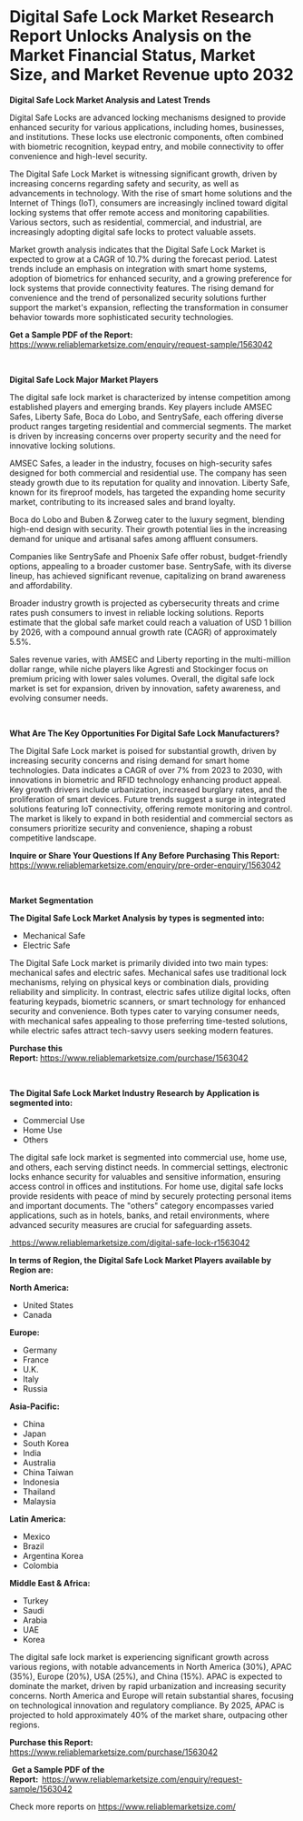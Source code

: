 <p><h1>Digital Safe Lock Market Research Report Unlocks Analysis on the Market Financial Status, Market Size, and Market Revenue upto 2032</h1></p><p><strong>Digital Safe Lock Market Analysis and Latest Trends</strong></p>
<p><p>Digital Safe Locks are advanced locking mechanisms designed to provide enhanced security for various applications, including homes, businesses, and institutions. These locks use electronic components, often combined with biometric recognition, keypad entry, and mobile connectivity to offer convenience and high-level security. </p><p>The Digital Safe Lock Market is witnessing significant growth, driven by increasing concerns regarding safety and security, as well as advancements in technology. With the rise of smart home solutions and the Internet of Things (IoT), consumers are increasingly inclined toward digital locking systems that offer remote access and monitoring capabilities. Various sectors, such as residential, commercial, and industrial, are increasingly adopting digital safe locks to protect valuable assets.</p><p>Market growth analysis indicates that the Digital Safe Lock Market is expected to grow at a CAGR of 10.7% during the forecast period. Latest trends include an emphasis on integration with smart home systems, adoption of biometrics for enhanced security, and a growing preference for lock systems that provide connectivity features. The rising demand for convenience and the trend of personalized security solutions further support the market's expansion, reflecting the transformation in consumer behavior towards more sophisticated security technologies.</p></p>
<p><strong>Get a Sample PDF of the Report:&nbsp;</strong> <a href="https://www.reliablemarketsize.com/enquiry/request-sample/1563042?utm_campaign=3055&utm_medium=2&utm_source=Github&utm_content=ia&utm_term=11042025&utm_id=digital-safe-lock">https://www.reliablemarketsize.com/enquiry/request-sample/1563042</a></p>
<p>&nbsp;</p>
<p><strong>Digital Safe Lock Major Market Players</strong></p>
<p><p>The digital safe lock market is characterized by intense competition among established players and emerging brands. Key players include AMSEC Safes, Liberty Safe, Boca do Lobo, and SentrySafe, each offering diverse product ranges targeting residential and commercial segments. The market is driven by increasing concerns over property security and the need for innovative locking solutions.</p><p>AMSEC Safes, a leader in the industry, focuses on high-security safes designed for both commercial and residential use. The company has seen steady growth due to its reputation for quality and innovation. Liberty Safe, known for its fireproof models, has targeted the expanding home security market, contributing to its increased sales and brand loyalty.</p><p>Boca do Lobo and Buben & Zorweg cater to the luxury segment, blending high-end design with security. Their growth potential lies in the increasing demand for unique and artisanal safes among affluent consumers.</p><p>Companies like SentrySafe and Phoenix Safe offer robust, budget-friendly options, appealing to a broader customer base. SentrySafe, with its diverse lineup, has achieved significant revenue, capitalizing on brand awareness and affordability.</p><p>Broader industry growth is projected as cybersecurity threats and crime rates push consumers to invest in reliable locking solutions. Reports estimate that the global safe market could reach a valuation of USD 1 billion by 2026, with a compound annual growth rate (CAGR) of approximately 5.5%.</p><p>Sales revenue varies, with AMSEC and Liberty reporting in the multi-million dollar range, while niche players like Agresti and Stockinger focus on premium pricing with lower sales volumes. Overall, the digital safe lock market is set for expansion, driven by innovation, safety awareness, and evolving consumer needs.</p></p>
<p>&nbsp;</p>
<p><strong>What Are The Key Opportunities For Digital Safe Lock Manufacturers?</strong></p>
<p><p>The Digital Safe Lock market is poised for substantial growth, driven by increasing security concerns and rising demand for smart home technologies. Data indicates a CAGR of over 7% from 2023 to 2030, with innovations in biometric and RFID technology enhancing product appeal. Key growth drivers include urbanization, increased burglary rates, and the proliferation of smart devices. Future trends suggest a surge in integrated solutions featuring IoT connectivity, offering remote monitoring and control. The market is likely to expand in both residential and commercial sectors as consumers prioritize security and convenience, shaping a robust competitive landscape.</p></p>
<p><strong>Inquire or Share Your Questions If Any Before Purchasing This Report:</strong> <a href="https://www.reliablemarketsize.com/enquiry/pre-order-enquiry/1563042?utm_campaign=3055&utm_medium=2&utm_source=Github&utm_content=ia&utm_term=11042025&utm_id=digital-safe-lock">https://www.reliablemarketsize.com/enquiry/pre-order-enquiry/1563042</a></p>
<p>&nbsp;</p>
<p><strong>Market Segmentation</strong></p>
<p><strong>The Digital Safe Lock Market Analysis by types is segmented into:</strong></p>
<p><ul><li>Mechanical Safe</li><li>Electric Safe</li></ul></p>
<p><p>The Digital Safe Lock market is primarily divided into two main types: mechanical safes and electric safes. Mechanical safes use traditional lock mechanisms, relying on physical keys or combination dials, providing reliability and simplicity. In contrast, electric safes utilize digital locks, often featuring keypads, biometric scanners, or smart technology for enhanced security and convenience. Both types cater to varying consumer needs, with mechanical safes appealing to those preferring time-tested solutions, while electric safes attract tech-savvy users seeking modern features.</p></p>
<p><strong>Purchase this Report:&nbsp;</strong><a href="https://www.reliablemarketsize.com/purchase/1563042?utm_campaign=3055&utm_medium=2&utm_source=Github&utm_content=ia&utm_term=11042025&utm_id=digital-safe-lock">https://www.reliablemarketsize.com/purchase/1563042</a></p>
<p>&nbsp;</p>
<p><strong>The Digital Safe Lock Market Industry Research by Application is segmented into:</strong></p>
<p><ul><li>Commercial Use</li><li>Home Use</li><li>Others</li></ul></p>
<p><p>The digital safe lock market is segmented into commercial use, home use, and others, each serving distinct needs. In commercial settings, electronic locks enhance security for valuables and sensitive information, ensuring access control in offices and institutions. For home use, digital safe locks provide residents with peace of mind by securely protecting personal items and important documents. The "others" category encompasses varied applications, such as in hotels, banks, and retail environments, where advanced security measures are crucial for safeguarding assets.</p></p>
<p><a href="https://www.reliablemarketsize.com/digital-safe-lock-r1563042?utm_campaign=3055&utm_medium=2&utm_source=Github&utm_content=ia&utm_term=11042025&utm_id=digital-safe-lock">&nbsp;https://www.reliablemarketsize.com/digital-safe-lock-r1563042</a></p>
<p><strong>In terms of Region, the Digital Safe Lock Market Players available by Region are:</strong></p>
<p>
    <p> <strong> North America: </strong>
        <ul>
            <li>United States</li>
            <li>Canada</li>
        </ul>
        </p> 
    <p> <strong> Europe: </strong>
        <ul>
            <li>Germany</li>
            <li>France</li>
            <li>U.K.</li>
            <li>Italy</li>
            <li>Russia</li>
        </ul>
        </p> 
    <p> <strong> Asia-Pacific: </strong>
        <ul>
            <li>China</li>
            <li>Japan</li>
            <li>South Korea</li>
            <li>India</li>
            <li>Australia</li>
            <li>China Taiwan</li>
            <li>Indonesia</li>
            <li>Thailand</li>
            <li>Malaysia</li>
        </ul>
        </p> 
    <p> <strong> Latin America: </strong>
        <ul>
            <li>Mexico</li>
            <li>Brazil</li>
            <li>Argentina Korea</li>
            <li>Colombia</li>
        </ul>
        </p> 
    <p> <strong> Middle East & Africa: </strong>
        <ul>
            <li>Turkey</li>
            <li>Saudi</li>
            <li>Arabia</li>
            <li>UAE</li>
            <li>Korea</li>
        </ul>
    </p>
    </p>
<p><p>The digital safe lock market is experiencing significant growth across various regions, with notable advancements in North America (30%), APAC (35%), Europe (20%), USA (25%), and China (15%). APAC is expected to dominate the market, driven by rapid urbanization and increasing security concerns. North America and Europe will retain substantial shares, focusing on technological innovation and regulatory compliance. By 2025, APAC is projected to hold approximately 40% of the market share, outpacing other regions.</p></p>
<p><strong>Purchase this Report: </strong><a href="https://www.reliablemarketsize.com/purchase/1563042?utm_campaign=3055&utm_medium=2&utm_source=Github&utm_content=ia&utm_term=11042025&utm_id=digital-safe-lock">https://www.reliablemarketsize.com/purchase/1563042</a></p>
<p>&nbsp;<strong>Get a Sample PDF of the Report:&nbsp;&nbsp;</strong><a href="https://www.reliablemarketsize.com/enquiry/request-sample/1563042?utm_campaign=3055&utm_medium=2&utm_source=Github&utm_content=ia&utm_term=11042025&utm_id=digital-safe-lock">https://www.reliablemarketsize.com/enquiry/request-sample/1563042</a></p>
<p><strong></strong></p>
<p>Check more reports on <a href="https://www.reliablemarketsize.com/?utm_campaign=3055&utm_medium=2&utm_source=Github&utm_content=ia&utm_term=11042025&utm_id=digital-safe-lock">https://www.reliablemarketsize.com/</a></p>